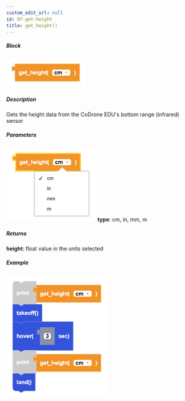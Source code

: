 ```yaml
---
custom_edit_url: null
id: 07-get-height
title: get_height()
---
```


##### Block

![get height block image](get_height.PNG)<br />

##### Description

Gets the height data from the CoDrone EDU's bottom range (infrared) sensor

##### Parameters
![get height block image](get_height_params.PNG)
**type**: cm, in, mm, m <br />

##### Returns

**height**: float value in the units selected

##### Example

![get height example](get_height_example.PNG)